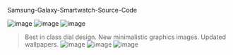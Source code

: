  Samsung-Galaxy-Smartwatch-Source-Code

![image](https://user-images.githubusercontent.com/75828293/132253052-1f31a1e8-7107-4911-a5d8-5b9f15d35888.png)
![image](https://user-images.githubusercontent.com/75828293/132253104-966ba919-ae77-4116-82d9-30f34b55318b.png)
![image](https://user-images.githubusercontent.com/75828293/132253193-1d4cf8e1-fa9e-4a3a-a5a5-cdb66fb7fa0c.png)
> Best in class dial design.
> New minimalistic graphics images.
> Updated wallpapers.
![image](https://user-images.githubusercontent.com/75828293/132253208-5570fde4-240f-4d10-9697-1348fe583be0.png)
![image](https://user-images.githubusercontent.com/75828293/132253255-e24ceec3-2808-4c19-9cf2-522879d148c5.png)
![image](https://user-images.githubusercontent.com/75828293/132253290-900be0ba-b9a7-4228-8b95-0b7a2b980681.png)
